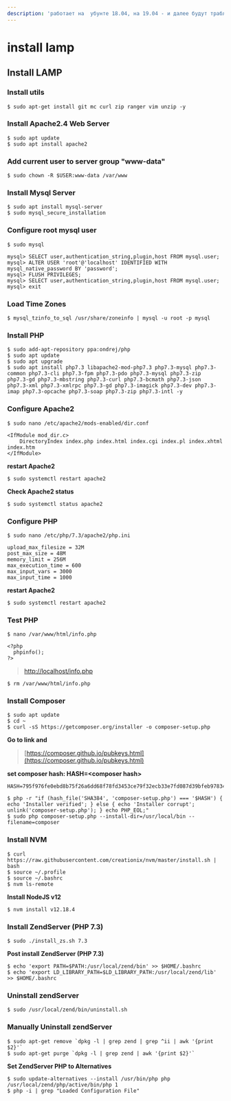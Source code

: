 ```yaml
---
description: 'работает на  убунте 18.04, на 19.04 - и далее будут траблы с sql'
---
```


# install lamp

## Install LAMP

### Install utils

```text
$ sudo apt-get install git mc curl zip ranger vim unzip -y
```

### Install Apache2.4 Web Server

```text
$ sudo apt update
$ sudo apt install apache2
```

### Add current user to server group "www-data"

```text
$ sudo chown -R $USER:www-data /var/www
```

### Install Mysql Server

```text
$ sudo apt install mysql-server
$ sudo mysql_secure_installation
```

### Configure root mysql user

```text
$ sudo mysql
```

```text
mysql> SELECT user,authentication_string,plugin,host FROM mysql.user;
mysql> ALTER USER 'root'@'localhost' IDENTIFIED WITH mysql_native_password BY 'password';
mysql> FLUSH PRIVILEGES;
mysql> SELECT user,authentication_string,plugin,host FROM mysql.user;
mysql> exit
```

### Load Time Zones

```text
$ mysql_tzinfo_to_sql /usr/share/zoneinfo | mysql -u root -p mysql
```

### Install PHP

```text
$ sudo add-apt-repository ppa:ondrej/php
$ sudo apt update
$ sudo apt upgrade
$ sudo apt install php7.3 libapache2-mod-php7.3 php7.3-mysql php7.3-common php7.3-cli php7.3-fpm php7.3-pdo php7.3-mysql php7.3-zip php7.3-gd php7.3-mbstring php7.3-curl php7.3-bcmath php7.3-json php7.3-xml php7.3-xmlrpc php7.3-gd php7.3-imagick php7.3-dev php7.3-imap php7.3-opcache php7.3-soap php7.3-zip php7.3-intl -y
```

### Configure Apache2

```text
$ sudo nano /etc/apache2/mods-enabled/dir.conf
```

```text
<IfModule mod_dir.c>
    DirectoryIndex index.php index.html index.cgi index.pl index.xhtml index.htm
</IfModule>
```

**restart Apache2**

```text
$ sudo systemctl restart apache2
```

**Check Apache2 status**

```text
$ sudo systemctl status apache2
```

### Configure PHP

```text
$ sudo nano /etc/php/7.3/apache2/php.ini
```

```text
upload_max_filesize = 32M 
post_max_size = 48M 
memory_limit = 256M 
max_execution_time = 600 
max_input_vars = 3000 
max_input_time = 1000
```

**restart Apache2**

```text
$ sudo systemctl restart apache2
```

### Test PHP

```text
$ nano /var/www/html/info.php
```

```text
<?php
  phpinfo();
?>
```

> [http://localhost/info.php](http://localhost/info.php)

```text
$ rm /var/www/html/info.php
```

### Install Composer

```text
$ sudo apt update
$ cd ~
$ curl -sS https://getcomposer.org/installer -o composer-setup.php
```

**Go to link and**

> [https://composer.github.io/pubkeys.html](https://composer.github.io/pubkeys.html)

**set composer hash: HASH=&lt;composer hash&gt;**

```text
HASH=795f976fe0ebd8b75f26a6dd68f78fd3453ce79f32ecb33e7fd087d39bfeb978342fb73ac986cd4f54edd0dc902601dc
```

```text
$ php -r "if (hash_file('SHA384', 'composer-setup.php') === '$HASH') { echo 'Installer verified'; } else { echo 'Installer corrupt'; unlink('composer-setup.php'); } echo PHP_EOL;"
$ sudo php composer-setup.php --install-dir=/usr/local/bin --filename=composer
```

### Install NVM

```text
$ curl https://raw.githubusercontent.com/creationix/nvm/master/install.sh | bash
$ source ~/.profile 
$ source ~/.bashrc
$ nvm ls-remote
```

**Install NodeJS v12**

```text
$ nvm install v12.18.4
```

### Install ZendServer \(PHP 7.3\)

```text
$ sudo ./install_zs.sh 7.3
```

**Post install ZendServer \(PHP 7.3\)**

```text
$ echo 'export PATH=$PATH:/usr/local/zend/bin' >> $HOME/.bashrc
$ echo 'export LD_LIBRARY_PATH=$LD_LIBRARY_PATH:/usr/local/zend/lib' >> $HOME/.bashrc
```

### Uninstall zendServer

```text
$ sudo /usr/local/zend/bin/uninstall.sh
```

### Manually Uninstall zendServer

```text
$ sudo apt-get remove `dpkg -l | grep zend | grep ^ii | awk '{print $2}'`
$ sudo apt-get purge `dpkg -l | grep zend | awk '{print $2}'`
```

**Set ZendServer PHP to Alternatives**

```text
$ sudo update-alternatives --install /usr/bin/php php /usr/local/zend/php/active/bin/php 1
$ php -i | grep "Loaded Configuration File"
```

